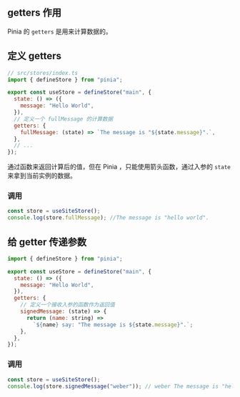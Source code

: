 ## getters 作用

Pinia 的 `getters` 是用来计算数据的。

## 定义 getters

```js
// src/stores/index.ts
import { defineStore } from "pinia";

export const useStore = defineStore("main", {
  state: () => ({
    message: "Hello World",
  }),
  // 定义一个 fullMessage 的计算数据
  getters: {
    fullMessage: (state) => `The message is "${state.message}".`,
  },
  // ...
});
```

通过函数来返回计算后的值，但在 Pinia ，只能使用箭头函数，通过入参的 `state` 来拿到当前实例的数据。

### 调用

```js
const store = useSiteStore();
console.log(store.fullMessage); //The message is "hello world".
```

## 给 getter 传递参数

```js
import { defineStore } from "pinia";

export const useStore = defineStore("main", {
  state: () => ({
    message: "Hello World",
  }),
  getters: {
    // 定义一个接收入参的函数作为返回值
    signedMessage: (state) => {
      return (name: string) =>
        `${name} say: "The message is ${state.message}".`;
    },
  },
});
```

### 调用

```js
const store = useSiteStore();
console.log(store.signedMessage("weber")); // weber The message is "hello world".
```
